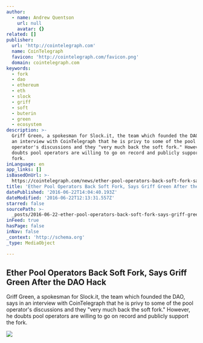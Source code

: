 ```yaml
---
author:
  - name: Andrew Quentson
    url: null
    avatar: {}
related: []
publisher:
  url: 'http://cointelegraph.com'
  name: CoinTelegraph
  favicon: 'http://cointelegraph.com/favicon.png'
  domain: cointelegraph.com
keywords:
  - fork
  - dao
  - ethereum
  - eth
  - slock
  - griff
  - soft
  - buterin
  - green
  - ecosystem
description: >-
  Griff Green, a spokesman for Slock.it, the team which founded the DAO, says in
  an interview with CoinTelegraph that he is privy to some of the pool
  operator's discussions and they "very much back the soft fork." However, he
  doubts pool operators are willing to go on record and publicly support the
  fork.
inLanguage: en
app_links: []
isBasedOnUrl: >-
  https://cointelegraph.com/news/ether-pool-operators-back-soft-fork-says-griff-green-after-the-dao-hack
title: 'Ether Pool Operators Back Soft Fork, Says Griff Green After the DAO Hack'
datePublished: '2016-06-22T14:04:40.193Z'
dateModified: '2016-06-22T12:13:31.557Z'
starred: false
sourcePath: >-
  _posts/2016-06-22-ether-pool-operators-back-soft-fork-says-griff-green-after.md
inFeed: true
hasPage: false
inNav: false
_context: 'http://schema.org'
_type: MediaObject

---
```

<article style=""><h1>Ether Pool Operators Back Soft Fork, Says Griff Green After the DAO Hack</h1><p>Griff Green, a spokesman for Slock.it, the team which founded the DAO, says in an interview with CoinTelegraph that he is privy to some of the pool operator's discussions and they "very much back the soft fork." However, he doubts pool operators are willing to go on record and publicly support the fork.</p><img src="http://cointelegraph.com/images/725_aHR0cDovL2NvaW50ZWxlZ3JhcGguY29tL3N0b3JhZ2UvdXBsb2Fkcy92aWV3LzFlOTRlMzExOTk2OGJhZGJlMzE0MDI3NDY0OTAxZDc1LmpwZw==.jpg" /></article>
